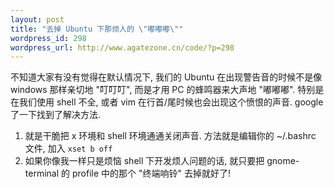 ```yaml
--- 
layout: post
title: "去掉 Ubuntu 下那烦人的 \"嘟嘟嘟\""
wordpress_id: 298
wordpress_url: http://www.agatezone.cn/code/?p=298
---
```

不知道大家有没有觉得在默认情况下, 我们的 Ubuntu 在出现警告音的时候不是像 windows 那样亲切地 "叮叮叮", 而是才用 PC 的蜂鸣器来大声地 "嘟嘟嘟". 特别是在我们使用 shell 不全, 或者 vim 在行首/尾时候也会出现这个愤恨的声音. google 了一下找到了解决方法.
1. 就是干脆把 x 环境和 shell 环境通通关闭声音.
方法就是编辑你的 ~/.bashrc 文件, 加入
<code>xset b off</code>
2. 如果你像我一样只是烦恼 shell 下开发烦人问题的话, 就只要把 gnome-terminal 的 profile 中的那个 "终端响铃" 去掉就好了!

